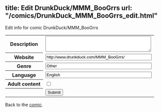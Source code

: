 title: Edit DrunkDuck/MMM_BooGrrs
url: "/comics/DrunkDuck_MMM_BooGrrs_edit.html"
---
Edit info for comic DrunkDuck/MMM_BooGrrs

<form name="comic" action="http://gaepostmail.appspot.com/comic/" method="post">
<table class="comicinfo">
<tr>
<th>Description</th><td><textarea name="description" cols="40" rows="3"></textarea></td>
</tr>
<tr>
<th>Website</th><td><input type="text" name="url" value="http://www.drunkduck.com/MMM_BooGrrs/" size="40"/></td>
</tr>
<tr>
<th>Genre</th><td><input type="text" name="genre" value="Other" size="40"/></td>
</tr>
<tr>
<th>Language</th><td><input type="text" name="language" value="English" size="40"/></td>
</tr>
<tr>
<th>Adult content</th><td><input type="checkbox" name="adult" value="adult" /></td>
</tr>
<tr>
<th></th><td>
<input type="hidden" name="comic" value="DrunkDuck_MMM_BooGrrs" />
<input type="submit" name="submit" value="Submit" />
</td>
</tr>
</table>
</form>

Back to the [comic](DrunkDuck_MMM_BooGrrs.html).
